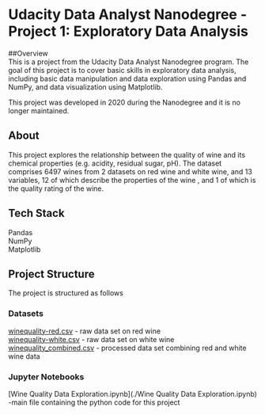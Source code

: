 # Udacity Data Analyst Nanodegree - Project 1: Exploratory Data Analysis

##Overview  
This is a project from the Udacity Data Analyst Nanodegree program. The goal of this project is to cover basic skills in exploratory data analysis, including basic data manipulation and data exploration using Pandas and NumPy, and data visualization using Matplotlib.

This project was developed in 2020 during the Nanodegree and it is no longer maintained. 

## About
This project explores the relationship between the quality of wine and its chemical properties (e.g. acidity, residual sugar, pH). The dataset comprises 6497 wines from 2 datasets on red wine and white wine, and 13 variables, 12 of which describe the properties of the wine , and 1 of which is the quality rating of the wine. 

## Tech Stack
Pandas  
NumPy  
Matplotlib  

## Project Structure
The project is structured as follows

### Datasets
[winequality-red.csv](https://github.com/Cinnaminson/UdacityND-Wine/files/8147699/winequality-red.csv) - raw data set on red wine  
[winequality-white.csv](https://github.com/Cinnaminson/UdacityND-Wine/files/8147700/winequality-white.csv) - raw data set on white wine  
[winequality_combined.csv](https://github.com/Cinnaminson/UdacityND-Wine/files/8147701/winequality_combined.csv) - processed data set combining red and white wine data  

### Jupyter Notebooks
[Wine Quality Data Exploration.ipynb](./Wine Quality Data Exploration.ipynb) -main file containing the python code for this project






